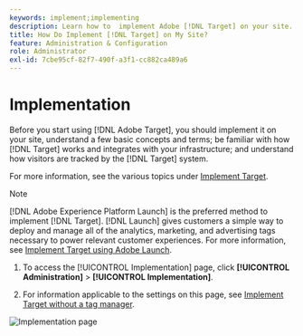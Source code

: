 ```yaml
---
keywords: implement;implementing
description: Learn how to  implement Adobe [!DNL Target] on your site. Set your global settings, implementation method (AEP Web SDK or at.js), and more.
title: How Do Implement [!DNL Target] on My Site?
feature: Administration & Configuration
role: Administrator
exl-id: 7cbe95cf-82f7-490f-a3f1-cc882ca489a6
---
```

# Implementation

Before you start using [!DNL Adobe Target], you should implement it on your site, understand a few basic concepts and terms; be familiar with how [!DNL Target] works and integrates with your infrastructure; and understand how visitors are tracked by the [!DNL Target] system.

For more information, see the various topics under [Implement Target](/help/c-implementing-target/implementing-target.md).

>[!NOTE]
>
>[!DNL Adobe Experience Platform Launch] is the preferred method to implement [!DNL Target]. [!DNL Launch] gives customers a simple way to deploy and manage all of the analytics, marketing, and advertising tags necessary to power relevant customer experiences. For more information, see [Implement Target using Adobe Launch](/help/c-implementing-target/c-implementing-target-for-client-side-web/how-to-deployatjs/cmp-implementing-target-using-adobe-launch.md).  

1. To access the [!UICONTROL Implementation] page, click **[!UICONTROL Administration]** > **[!UICONTROL Implementation]**.

1. For information applicable to the settings on this page, see [Implement Target without a tag manager](/help/c-implementing-target/c-implementing-target-for-client-side-web/how-to-deployatjs/implementing-target-without-a-tag-manager.md).

![Implementation page](/help/administrating-target/assets/implementation.png)
